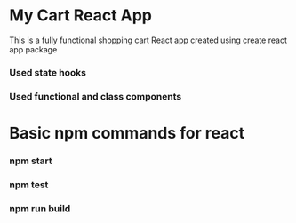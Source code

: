 # My Cart React App
This is a fully functional shopping cart React app created using create react app package

### Used state hooks
### Used functional and class components

# Basic npm commands for react
### npm start
### npm test
### npm run build
